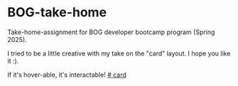 # BOG-take-home
Take-home-assignment for BOG developer bootcamp program (Spring 2025).

I tried to be a little creative with my take on the "card" layout. I hope you like it :).

If it's hover-able, it's interactable!
[# card]([https://gtzeal.github.io/portfolio/](https://gtzeal.github.io/BOG-take-home/about.html))
